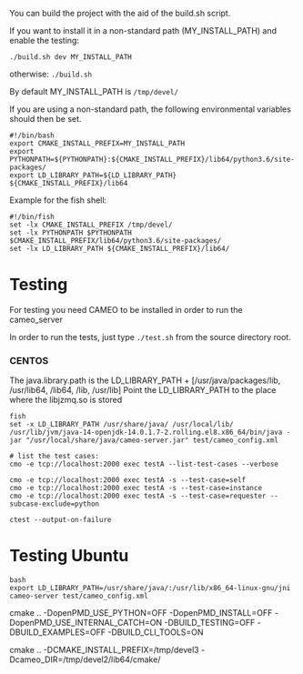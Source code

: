 You can build the project with the aid of the build.sh script.

If you want to install it in a non-standard path (MY_INSTALL_PATH) and enable the testing:
```
./build.sh dev MY_INSTALL_PATH
```
otherwise:
```./build.sh```

By default MY_INSTALL_PATH is `/tmp/devel/`

If you are using a non-standard path, the following environmental variables should then be set.
```
#!/bin/bash
export CMAKE_INSTALL_PREFIX=MY_INSTALL_PATH
export PYTHONPATH=${PYTHONPATH}:${CMAKE_INSTALL_PREFIX}/lib64/python3.6/site-packages/
export LD_LIBRARY_PATH=${LD_LIBRARY_PATH} ${CMAKE_INSTALL_PREFIX}/lib64
```
Example for the fish shell:
```
#!/bin/fish
set -lx CMAKE_INSTALL_PREFIX /tmp/devel/
set -lx PYTHONPATH $PYTHONPATH $CMAKE_INSTALL_PREFIX/lib64/python3.6/site-packages/
set -lx LD_LIBRARY_PATH ${CMAKE_INSTALL_PREFIX}/lib64/
```

# Testing
For testing you need CAMEO to be installed in order to run the cameo_server

In order to run the tests, just type
```./test.sh```
from the source directory root.

### CENTOS
The java.library.path is the LD_LIBRARY_PATH + [/usr/java/packages/lib, /usr/lib64, /lib64, /lib, /usr/lib]
Point the LD_LIBRARY_PATH to the place where the libjzmq.so is stored

```
fish
set -x LD_LIBRARY_PATH /usr/share/java/ /usr/local/lib/
/usr/lib/jvm/java-14-openjdk-14.0.1.7-2.rolling.el8.x86_64/bin/java -jar "/usr/local/share/java/cameo-server.jar" test/cameo_config.xml

# list the test cases:
cmo -e tcp://localhost:2000 exec testA --list-test-cases --verbose

cmo -e tcp://localhost:2000 exec testA -s --test-case=self
cmo -e tcp://localhost:2000 exec testA -s --test-case=instance
cmo -e tcp://localhost:2000 exec testA -s --test-case=requester --subcase-exclude=python

ctest --output-on-failure
```

# Testing Ubuntu
```
bash
export LD_LIBRARY_PATH=/usr/share/java/:/usr/lib/x86_64-linux-gnu/jni
cameo-server test/cameo_config.xml
```



cmake .. -DopenPMD_USE_PYTHON=OFF -DopenPMD_INSTALL=OFF -DopenPMD_USE_INTERNAL_CATCH=ON -DBUILD_TESTING=OFF -DBUILD_EXAMPLES=OFF -DBUILD_CLI_TOOLS=ON





 cmake .. -DCMAKE_INSTALL_PREFIX=/tmp/devel3 -Dcameo_DIR=/tmp/devel2/lib64/cmake/
